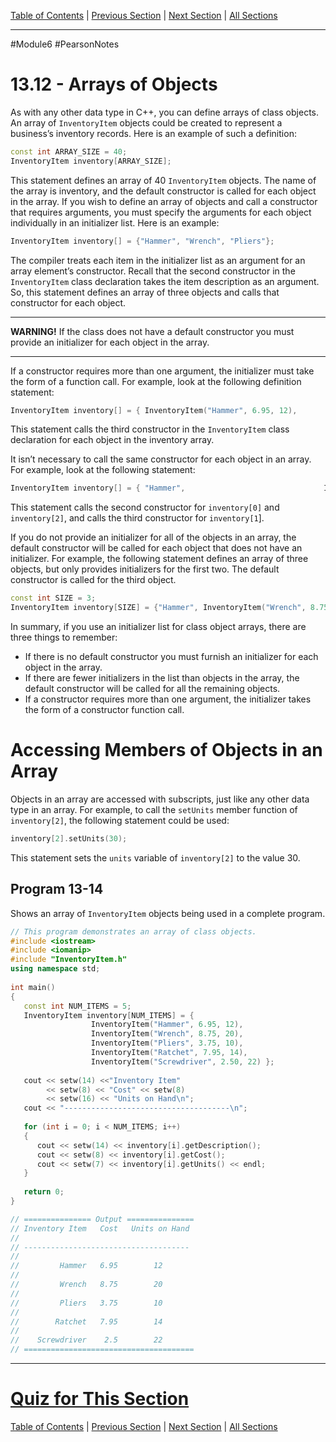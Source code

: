 [Table of Contents](/README.md) | [Previous Section](13.11%20-%20Private%20Member%20Functions.md) | [Next Section](13.13%20-%20Focus%20on%20Problem%20Solving%20and%20Program%20Design.md) | [All Sections](/Module%206/Pearson%20Notes/)
***
#Module6 #PearsonNotes
# 13.12 - Arrays of Objects
As with any other data type in C++, you can define arrays of class objects. An array of `InventoryItem` objects could be created to represent a business’s inventory records. Here is an example of such a definition:
```c++
const int ARRAY_SIZE = 40;
InventoryItem inventory[ARRAY_SIZE];
```
This statement defines an array of 40 `InventoryItem` objects. The name of the array is inventory, and the default constructor is called for each object in the array. If you wish to define an array of objects and call a constructor that requires arguments, you must specify the arguments for each object individually in an initializer list. Here is an example:
```c++
InventoryItem inventory[] = {"Hammer", "Wrench", "Pliers"};
```
The compiler treats each item in the initializer list as an argument for an array element’s constructor. Recall that the second constructor in the `InventoryItem` class declaration takes the item description as an argument. So, this statement defines an array of three objects and calls that constructor for each object. 

***
**WARNING!** If the class does not have a default constructor you must provide an initializer for each object in the array.
***

If a constructor requires more than one argument, the initializer must take the form of a function call. For example, look at the following definition statement:
```c++
InventoryItem inventory[] = { InventoryItem("Hammer", 6.95, 12),                               InventoryItem("Wrench", 8.75, 20),                               InventoryItem("Pliers", 3.75, 10) };
```
This statement calls the third constructor in the `InventoryItem` class declaration for each object in the inventory array.

It isn’t necessary to call the same constructor for each object in an array. For example, look at the following statement:
```c++
InventoryItem inventory[] = { "Hammer",                               InventoryItem("Wrench", 8.75, 20),                               "Pliers" };
```
This statement calls the second constructor for `inventory[0]` and `inventory[2]`, and calls the third constructor for `inventory[1`].

If you do not provide an initializer for all of the objects in an array, the default constructor will be called for each object that does not have an initializer. For example, the following statement defines an array of three objects, but only provides initializers for the first two. The default constructor is called for the third object.
```c++
const int SIZE = 3;
InventoryItem inventory[SIZE] = {"Hammer", InventoryItem("Wrench", 8.75, 20)};
```
In summary, if you use an initializer list for class object arrays, there are three things to remember:
- If there is no default constructor you must furnish an initializer for each object in the array.
- If there are fewer initializers in the list than objects in the array, the default constructor will be called for all the remaining objects.
- If a constructor requires more than one argument, the initializer takes the form of a constructor function call.

# Accessing Members of Objects in an Array
Objects in an array are accessed with subscripts, just like any other data type in an array. For example, to call the `setUnits` member function of `inventory[2]`, the following statement could be used:
```c++
inventory[2].setUnits(30);
```
This statement sets the `units` variable of `inventory[2]` to the value 30.

## Program 13-14
Shows an array of `InventoryItem` objects being used in a complete program.
```c++
// This program demonstrates an array of class objects. 
#include <iostream> 
#include <iomanip> 
#include "InventoryItem.h" 
using namespace std; 
 
int main() 
{ 
   const int NUM_ITEMS = 5; 
   InventoryItem inventory[NUM_ITEMS] = { 
                  InventoryItem("Hammer", 6.95, 12), 
                  InventoryItem("Wrench", 8.75, 20), 
                  InventoryItem("Pliers", 3.75, 10), 
                  InventoryItem("Ratchet", 7.95, 14), 
                  InventoryItem("Screwdriver", 2.50, 22) }; 
 
   cout << setw(14) <<"Inventory Item" 
        << setw(8) << "Cost" << setw(8) 
        << setw(16) << "Units on Hand\n"; 
   cout << "-------------------------------------\n"; 
 
   for (int i = 0; i < NUM_ITEMS; i++) 
   { 
      cout << setw(14) << inventory[i].getDescription(); 
      cout << setw(8) << inventory[i].getCost(); 
      cout << setw(7) << inventory[i].getUnits() << endl; 
   } 
 
   return 0; 
} 

// =============== Output ===============
// Inventory Item   Cost   Units on Hand
//
// -------------------------------------
//
//         Hammer   6.95        12
//
//         Wrench   8.75        20
//
//         Pliers   3.75        10
//
//        Ratchet   7.95        14
// 
//    Screwdriver    2.5        22
// ======================================
```

***
# [Quiz for This Section](!%20Unit%2013%20Answers.md#Quiz-13-12)
[Table of Contents](/README.md) | [Previous Section](13.11%20-%20Private%20Member%20Functions.md) | [Next Section](13.13%20-%20Focus%20on%20Problem%20Solving%20and%20Program%20Design.md) | [All Sections](/Module%206/Pearson%20Notes/)